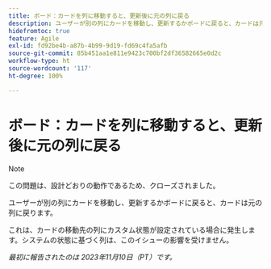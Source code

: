 ```yaml
---
title: ボード：カードを列に移動すると、更新後に元の列に戻る
description: ユーザーが別の列にカードを移動し、更新するかボードに戻ると、カードは元の列に戻ります。
hidefromtoc: true
feature: Agile
exl-id: fd92be4b-a87b-4b99-9d19-fd69c4fa5afb
source-git-commit: 85b451aa1e811e9423c700bf2df36582665e0d2c
workflow-type: ht
source-wordcount: '117'
ht-degree: 100%

---
```


# ボード：カードを列に移動すると、更新後に元の列に戻る

>[!NOTE]
>
>この問題は、設計どおりの動作であるため、クローズされました。

ユーザーが別の列にカードを移動し、更新するかボードに戻ると、カードは元の列に戻ります。

これは、カードの移動先の列にカスタム状態が設定されている場合に発生します。システムの状態に基づく列は、このイシューの影響を受けません。

_最初に報告されたのは 2023年11月10日（PT）です。_

<!--CHECK ME - NO VIEWS APRIL-JUNE 2025(July 21 and 25)-->
